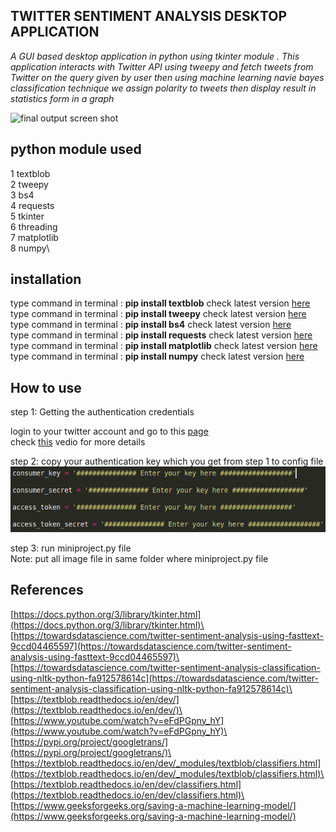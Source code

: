 

 ## TWITTER SENTIMENT ANALYSIS DESKTOP APPLICATION
 
 
 
*A GUI based desktop application in python using tkinter module . This application interacts with Twitter API using tweepy and fetch tweets from Twitter on the query given by user then using machine learning navie bayes classification technique we assign polarity to tweets then display result in statistics form in a graph*

![final output screen shot](https://github.com/AmanKathait15/sentiment-analysis/blob/master/readme_images/ss.png)
 
 
 ## python module used
 
 
 1 textblob\
 2 tweepy\
 3 bs4\
 4 requests\
 5 tkinter\
 6 threading\
 7 matplotlib\
 8 numpy\
 
 ## installation
 
type command in terminal : **pip install textblob**  check latest version [here](https://pypi.org/project/textblob/)<br>
type command in terminal : **pip install tweepy**  check latest version [here](https://pypi.org/project/tweepy/)<br>
type command in terminal : **pip install bs4**  check latest version [here](https://pypi.org/project/beautifulsoup4/)<br>
type command in terminal : **pip install requests**  check latest version [here](https://pypi.org/project/requests/)<br>
type command in terminal : **pip install matplotlib**  check latest version [here](https://pypi.org/project/matplotlib/)<br>
type command in terminal : **pip install numpy**  check latest version [here](https://pypi.org/project/numpy/)<br>
 
 ## How to use
 
 step 1: Getting the authentication credentials
 
 login to your twitter account and go to this [page](https://developer.twitter.com/en/apps)\
 check [this](https://www.youtube.com/watch?v=3353Mgdme4c) vedio for more details
 
 step 2: copy your authentication key which you get from step 1 to config file
 ![config file ss](https://github.com/AmanKathait15/Twitter-Sentiment-Analysis-Desktop-Application/blob/master/readme_images/key.png)

 step 3: run miniproject.py file\
 Note: put all image file in same folder where miniproject.py file 
 
 ## References
 
 [https://docs.python.org/3/library/tkinter.html](https://docs.python.org/3/library/tkinter.html)\
 [https://towardsdatascience.com/twitter-sentiment-analysis-using-fasttext-9ccd04465597](https://towardsdatascience.com/twitter-sentiment-analysis-using-fasttext-9ccd04465597)\
 [https://towardsdatascience.com/twitter-sentiment-analysis-classification-using-nltk-python-fa912578614c](https://towardsdatascience.com/twitter-sentiment-analysis-classification-using-nltk-python-fa912578614c)\
 [https://textblob.readthedocs.io/en/dev/](https://textblob.readthedocs.io/en/dev/)\
 [https://www.youtube.com/watch?v=eFdPGpny_hY](https://www.youtube.com/watch?v=eFdPGpny_hY)\
 [https://pypi.org/project/googletrans/](https://pypi.org/project/googletrans/)\
 [https://textblob.readthedocs.io/en/dev/_modules/textblob/classifiers.html](https://textblob.readthedocs.io/en/dev/_modules/textblob/classifiers.html)\
 [https://textblob.readthedocs.io/en/dev/classifiers.html](https://textblob.readthedocs.io/en/dev/classifiers.html)\
 [https://www.geeksforgeeks.org/saving-a-machine-learning-model/](https://www.geeksforgeeks.org/saving-a-machine-learning-model/)
